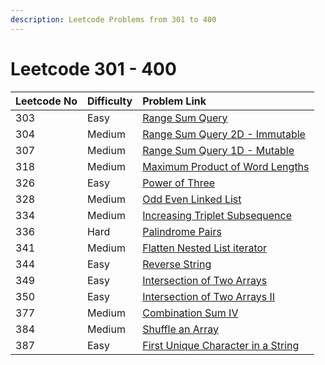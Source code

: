 ```yaml
---
description: Leetcode Problems from 301 to 400
---
```


# Leetcode 301 - 400



| Leetcode No | Difficulty | Problem Link |
| :--- | :--- | :--- |
| 303 | Easy | [Range Sum Query](../leetcode-easy/leetcode-303-range-sum-query-immutable.md) |
| 304 | Medium | [Range Sum Query 2D - Immutable](../leetcode-medium/leetcode-304-range-sum-query-2d-immutable.md) |
| 307 | Medium | [Range Sum Query 1D - Mutable](../leetcode-medium/leetcode-307-range-sum-query-mutable.md) |
| 318 | Medium | [Maximum Product of Word Lengths](../leetcode-medium/leetcode-318-maximum-product-of-word-lengths.md) |
| 326 | Easy | [Power of Three](../leetcode-easy/leetcode-326-power-of-three.md) |
| 328 | Medium | [Odd Even Linked List](../leetcode-medium/leetcode-328-odd-even-linked-list.md) |
| 334 | Medium | [Increasing Triplet Subsequence](../leetcode-medium/leetcode-334-increasing-triplet-subsequence.md) |
| 336 | Hard | [Palindrome Pairs](../leetcode-hard/leetcode-336-palindrome-pairs.md) |
| 341 | Medium | [Flatten Nested List iterator](../leetcode-medium/leetcode-341-flatten-nested-list-iterator.md) |
| 344 | Easy | [Reverse String](../leetcode-easy/leetcode-344-reverse-string.md) |
| 349 | Easy | [Intersection of Two Arrays](../leetcode-easy/leetcode-349-intersection-of-two-arrays.md) |
| 350 | Easy | [Intersection of Two Arrays II](../leetcode-easy/leetcode-350-intersection-of-two-array-ii.md) |
| 377 | Medium | [Combination Sum IV](../leetcode-medium/leetcode-377-combination-sum-iv.md) |
| 384 | Medium | [Shuffle an Array](../leetcode-medium/leetcode-384-shuffle-an-array.md) |
| 387 | Easy | [First Unique Character in a String](../leetcode-easy/leetcode-387-first-unique-character-in-a-string.md) |

